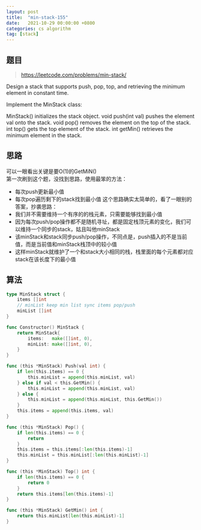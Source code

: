 ```yaml
---
layout: post
title:  "min-stack-155"
date:   2021-10-29 00:00:00 +0800
categories: cs algorithm
tag: [stack]
---
```


## 题目

> https://leetcode.com/problems/min-stack/

Design a stack that supports push, pop, top, and retrieving the minimum element in constant time.

Implement the MinStack class:

MinStack() initializes the stack object.
void push(int val) pushes the element val onto the stack.
void pop() removes the element on the top of the stack.
int top() gets the top element of the stack.
int getMin() retrieves the minimum element in the stack.

## 思路

可以一眼看出关键是要O(1)的GetMiN()  
第一次刷到这个题，没找到思路，使用最笨的方法：
- 每次push更新最小值
- 每次pop遍历剩下的stack找到最小值
这个思路确实太简单的，看了一眼别的答案，抄袭思路：
- 我们并不需要维持一个有序的的栈元素，只需要能够找到最小值
- 因为每次push/pop操作都不是随机寻址，都是固定栈顶元素的变化，我们可以维持一个同步的stack，姑且叫他minStack
- 该minStack和stack同步push/pop操作，不同点是，push插入的不是当前值，而是当前值和minStack栈顶中的较小值
- 这样minStack就维护了一个和stack大小相同的栈，栈里面的每个元素都对应stack在该长度下的最小值

## 算法

```go
type MinStack struct {
	items []int
	// minList keep min list sync items pop/push
	minList []int
}

func Constructor() MinStack {
	return MinStack{
		items:   make([]int, 0),
		minList: make([]int, 0),
	}
}

func (this *MinStack) Push(val int) {
	if len(this.items) == 0 {
		this.minList = append(this.minList, val)
	} else if val < this.GetMin() {
		this.minList = append(this.minList, val)
	} else {
		this.minList = append(this.minList, this.GetMin())
	}
	this.items = append(this.items, val)
}

func (this *MinStack) Pop() {
	if len(this.items) == 0 {
		return
	}
	this.items = this.items[:len(this.items)-1]
	this.minList = this.minList[:len(this.minList)-1]
}

func (this *MinStack) Top() int {
	if len(this.items) == 0 {
		return 0
	}
	return this.items[len(this.items)-1]
}

func (this *MinStack) GetMin() int {
	return this.minList[len(this.minList)-1]
}
```